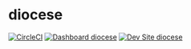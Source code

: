 # diocese

[![CircleCI](https://circleci.com/gh/jdelon02/diocese.svg?style=shield)](https://circleci.com/gh/jdelon02/diocese)
[![Dashboard diocese](https://img.shields.io/badge/dashboard-diocese-yellow.svg)](https://dashboard.pantheon.io/sites/2aa0885c-4b94-4a7e-8dd4-d8a7423b1b83#dev/code)
[![Dev Site diocese](https://img.shields.io/badge/site-diocese-blue.svg)](http://dev-diocese.pantheonsite.io/)